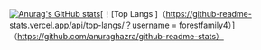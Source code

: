 [![Anurag's GitHub stats](https://github-readme-stats.vercel.app/api?username=forestfamily4)](https://github.com/anuraghazra/github-readme-stats)[！[Top Langs ]（https://github-readme-stats.vercel.app/api/top-langs/？username = forestfamily4）]（https://github.com/anuraghazra/github-readme-stats）

